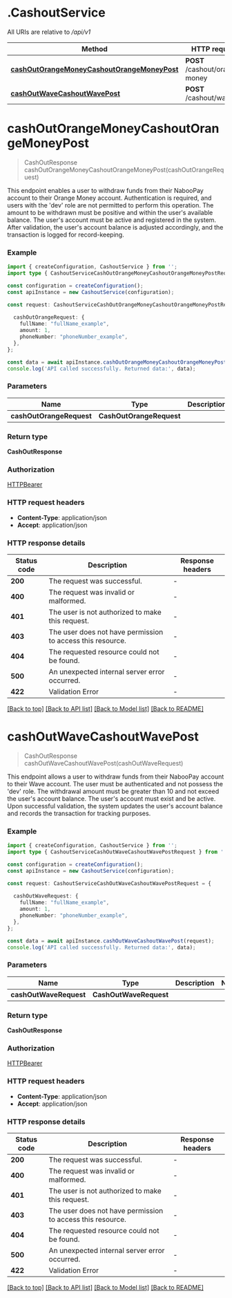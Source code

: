 # .CashoutService

All URIs are relative to */api/v1*

Method | HTTP request | Description
------------- | ------------- | -------------
[**cashOutOrangeMoneyCashoutOrangeMoneyPost**](CashoutService.md#cashOutOrangeMoneyCashoutOrangeMoneyPost) | **POST** /cashout/orange-money | Cash Out Orange Money
[**cashOutWaveCashoutWavePost**](CashoutService.md#cashOutWaveCashoutWavePost) | **POST** /cashout/wave | Cash Out Wave


# **cashOutOrangeMoneyCashoutOrangeMoneyPost**
> CashOutResponse cashOutOrangeMoneyCashoutOrangeMoneyPost(cashOutOrangeRequest)

This endpoint enables a user to withdraw funds from their NabooPay account to their Orange Money account. Authentication is required, and users with the \'dev\' role are not permitted to perform this operation. The amount to be withdrawn must be positive and within the user\'s available balance. The user\'s account must be active and registered in the system. After validation, the user\'s account balance is adjusted accordingly, and the transaction is logged for record-keeping.

### Example


```typescript
import { createConfiguration, CashoutService } from '';
import type { CashoutServiceCashOutOrangeMoneyCashoutOrangeMoneyPostRequest } from '';

const configuration = createConfiguration();
const apiInstance = new CashoutService(configuration);

const request: CashoutServiceCashOutOrangeMoneyCashoutOrangeMoneyPostRequest = {
  
  cashOutOrangeRequest: {
    fullName: "fullName_example",
    amount: 1,
    phoneNumber: "phoneNumber_example",
  },
};

const data = await apiInstance.cashOutOrangeMoneyCashoutOrangeMoneyPost(request);
console.log('API called successfully. Returned data:', data);
```


### Parameters

Name | Type | Description  | Notes
------------- | ------------- | ------------- | -------------
 **cashOutOrangeRequest** | **CashOutOrangeRequest**|  |


### Return type

**CashOutResponse**

### Authorization

[HTTPBearer](README.md#HTTPBearer)

### HTTP request headers

 - **Content-Type**: application/json
 - **Accept**: application/json


### HTTP response details
| Status code | Description | Response headers |
|-------------|-------------|------------------|
**200** | The request was successful. |  -  |
**400** | The request was invalid or malformed. |  -  |
**401** | The user is not authorized to make this request. |  -  |
**403** | The user does not have permission to access this resource. |  -  |
**404** | The requested resource could not be found. |  -  |
**500** | An unexpected internal server error occurred. |  -  |
**422** | Validation Error |  -  |

[[Back to top]](#) [[Back to API list]](README.md#documentation-for-api-endpoints) [[Back to Model list]](README.md#documentation-for-models) [[Back to README]](README.md)

# **cashOutWaveCashoutWavePost**
> CashOutResponse cashOutWaveCashoutWavePost(cashOutWaveRequest)

This endpoint allows a user to withdraw funds from their NabooPay account to their Wave account. The user must be authenticated and not possess the \'dev\' role. The withdrawal amount must be greater than 10 and not exceed the user\'s account balance. The user\'s account must exist and be active. Upon successful validation, the system updates the user\'s account balance and records the transaction for tracking purposes.

### Example


```typescript
import { createConfiguration, CashoutService } from '';
import type { CashoutServiceCashOutWaveCashoutWavePostRequest } from '';

const configuration = createConfiguration();
const apiInstance = new CashoutService(configuration);

const request: CashoutServiceCashOutWaveCashoutWavePostRequest = {
  
  cashOutWaveRequest: {
    fullName: "fullName_example",
    amount: 1,
    phoneNumber: "phoneNumber_example",
  },
};

const data = await apiInstance.cashOutWaveCashoutWavePost(request);
console.log('API called successfully. Returned data:', data);
```


### Parameters

Name | Type | Description  | Notes
------------- | ------------- | ------------- | -------------
 **cashOutWaveRequest** | **CashOutWaveRequest**|  |


### Return type

**CashOutResponse**

### Authorization

[HTTPBearer](README.md#HTTPBearer)

### HTTP request headers

 - **Content-Type**: application/json
 - **Accept**: application/json


### HTTP response details
| Status code | Description | Response headers |
|-------------|-------------|------------------|
**200** | The request was successful. |  -  |
**400** | The request was invalid or malformed. |  -  |
**401** | The user is not authorized to make this request. |  -  |
**403** | The user does not have permission to access this resource. |  -  |
**404** | The requested resource could not be found. |  -  |
**500** | An unexpected internal server error occurred. |  -  |
**422** | Validation Error |  -  |

[[Back to top]](#) [[Back to API list]](README.md#documentation-for-api-endpoints) [[Back to Model list]](README.md#documentation-for-models) [[Back to README]](README.md)


